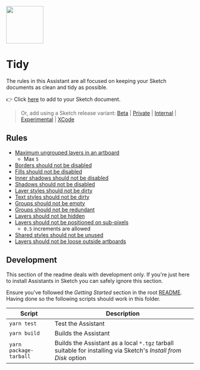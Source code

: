 <img src="https://user-images.githubusercontent.com/1078571/81808057-0e01b200-9517-11ea-95ae-8759f54dba13.png" width="100">

# Tidy

The rules in this Assistant are all focused on keeping your Sketch documents as clean and tidy as
possible.

👉 Click [here](https://add-sketch-assistant.now.sh/api/main?pkg=@sketch-hq/sketch-tidy-assistant)
to add to your Sketch document.

> Or, add using a Sketch release variant:
> [Beta](https://add-sketch-assistant.now.sh/api/main?variant=beta&pkg=@sketch-hq/sketch-tidy-assistant)
> |
> [Private](https://add-sketch-assistant.now.sh/api/main?variant=private&pkg=@sketch-hq/sketch-tidy-assistant)
> |
> [Internal](https://add-sketch-assistant.now.sh/api/main?variant=internal&pkg=@sketch-hq/sketch-tidy-assistant)
> |
> [Experimental](https://add-sketch-assistant.now.sh/api/main?variant=experimental&pkg=@sketch-hq/sketch-tidy-assistant)
> |
> [XCode](https://add-sketch-assistant.now.sh/api/main?variant=xcode&pkg=@sketch-hq/sketch-tidy-assistant)

## Rules

- [Maximum ungrouped layers in an artboard](https://github.com/sketch-hq/sketch-assistant-core-rules/tree/main/src/rules/artboards-max-ungrouped-layers)
  - Max `5`
- [Borders should not be disabled](https://github.com/sketch-hq/sketch-assistant-core-rules/tree/main/src/rules/borders-no-disabled)
- [Fills should not be disabled](https://github.com/sketch-hq/sketch-assistant-core-rules/tree/main/src/rules/fills-no-disabled)
- [Inner shadows should not be disabled](https://github.com/sketch-hq/sketch-assistant-core-rules/tree/main/src/rules/inner-shadows-no-disabled)
- [Shadows should not be disabled](https://github.com/sketch-hq/sketch-assistant-core-rules/tree/main/src/rules/shadows-no-disabled)
- [Layer styles should not be dirty](https://github.com/sketch-hq/sketch-assistant-core-rules/tree/main/src/rules/layer-styles-no-dirty)
- [Text styles should not be dirty](https://github.com/sketch-hq/sketch-assistant-core-rules/tree/main/src/rules/text-styles-no-dirty)
- [Groups should not be empty](https://github.com/sketch-hq/sketch-assistant-core-rules/tree/main/src/rules/groups-no-empty)
- [Groups should not be redundant](https://github.com/sketch-hq/sketch-assistant-core-rules/tree/main/src/rules/groups-no-redundant)
- [Layers should not be hidden](https://github.com/sketch-hq/sketch-assistant-core-rules/tree/main/src/rules/layers-no-hidden)
- [Layers should not be positioned on sub-pixels](https://github.com/sketch-hq/sketch-assistant-core-rules/tree/main/src/rules/layers-subpixel-positioning)
  - `0.5` increments are allowed
- [Shared styles should not be unused](https://github.com/sketch-hq/sketch-assistant-core-rules/tree/main/src/rules/shared-styles-no-unused)
- [Layers should not be loose outside artboards](https://github.com/sketch-hq/sketch-assistant-core-rules/tree/main/src/rules/layers-no-loose)

## Development

This section of the readme deals with development only. If you're just here to install Assistants in
Sketch you can safely ignore this section.

Ensure you've followed the _Getting Started_ section in the root [README](../../). Having done so
the following scripts should work in this folder.

| Script                 | Description                                                                                                     |
| ---------------------- | --------------------------------------------------------------------------------------------------------------- |
| `yarn test`            | Test the Assistant                                                                                              |
| `yarn build`           | Builds the Assistant                                                                                            |
| `yarn package-tarball` | Builds the Assistant as a local `*.tgz` tarball suitable for installing via Sketch's _Install from Disk_ option |
